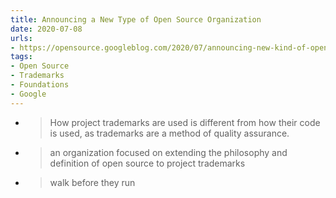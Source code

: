 ```yaml
---
title: Announcing a New Type of Open Source Organization
date: 2020-07-08
urls:
- https://opensource.googleblog.com/2020/07/announcing-new-kind-of-open-source.html
tags:
- Open Source
- Trademarks
- Foundations
- Google
---
```


- > How project trademarks are used is different from how their code is used, as trademarks are a method of quality assurance.
- > an organization focused on extending the philosophy and definition of open source to project trademarks
- > walk before they run
